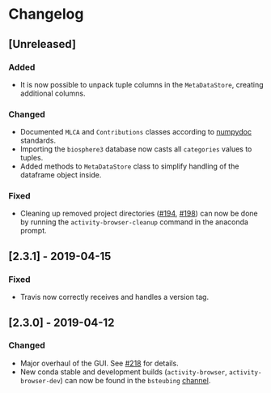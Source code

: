 # Changelog

## [Unreleased]

### Added

- It is now possible to unpack tuple columns in the `MetaDataStore`, creating additional columns.

### Changed

- Documented `MLCA` and `Contributions` classes according to [numpydoc](https://numpydoc.readthedocs.io/en/latest/) standards.
- Importing the `biosphere3` database now casts all `categories` values to tuples.
- Added methods to `MetaDataStore` class to simplify handling of the dataframe object inside.

### Fixed

- Cleaning up removed project directories ([#194](https://github.com/LCA-ActivityBrowser/activity-browser/issues/194), [#198](https://github.com/LCA-ActivityBrowser/activity-browser/pull/198)) can now be done by running the `activity-browser-cleanup` command in the anaconda prompt.

## [2.3.1] - 2019-04-15

### Fixed

- Travis now correctly receives and handles a version tag.

## [2.3.0] - 2019-04-12

### Changed

- Major overhaul of the GUI. See [#218](https://github.com/LCA-ActivityBrowser/activity-browser/pull/218) for details.
- New conda stable and development builds (`activity-browser`, `activity-browser-dev`) can now be found in the `bsteubing` [channel](https://anaconda.org/bsteubing/).
